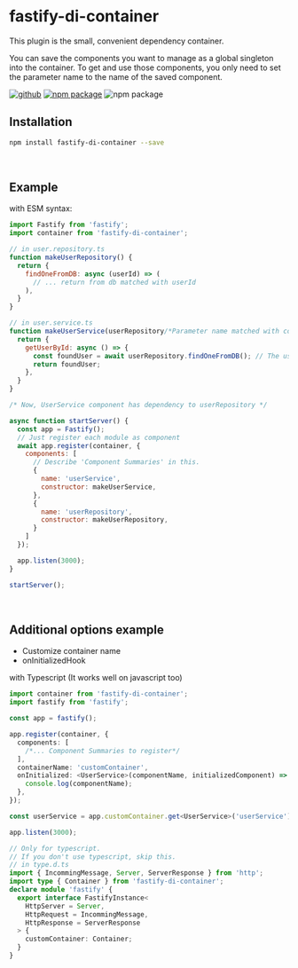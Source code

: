 # fastify-di-container

This plugin is the small, convenient dependency container.

You can save the components you want to manage as a global singleton into the container.
To get and use those components, you only need to set the parameter name to the name of the saved component.

[![github](https://img.shields.io/github/last-commit/jinkyuhan/fastify-di-container)](https://github.com/jinkyuhan/fastify-di-container)
[![npm package](https://img.shields.io/npm/v/fastify-di-container)](https://www.npmjs.com/package/fastify-di-container)
![npm package](https://img.shields.io/bundlephobia/min/fastify-di-container)

## Installation

```bash
npm install fastify-di-container --save
```
</br>

## Example

with ESM syntax:

```javascript
import Fastify from 'fastify';
import container from 'fastify-di-container';

// in user.repository.ts
function makeUserRepository() {
  return {
    findOneFromDB: async (userId) => (
      // ... return from db matched with userId
    ),
  }
}

// in user.service.ts
function makeUserService(userRepository/*Parameter name matched with component name*/) {
  return {
    getUserById: async () => {
      const foundUser = await userRepository.findOneFromDB(); // The userRepository is automatically injected 
      return foundUser;
    },
  }
}

/* Now, UserService component has dependency to userRepository */

async function startServer() {
  const app = Fastify();
  // Just register each module as component
  await app.register(container, {
    components: [
      // Describe 'Component Summaries' in this.
      {
        name: 'userService',
        constructor: makeUserService,
      },
      {
        name: 'userRepository',
        constructor: makeUserRepository,
      }
    ]
  });

  app.listen(3000);
}

startServer();
```
</br>

## Additional options example

- Customize container name
- onInitializedHook

with Typescript (It works well on javascript too)

```typescript
import container from 'fastify-di-container';
import fastify from 'fastify';

const app = fastify();

app.register(container, {
  components: [
    /*... Component Summaries to register*/
  ],
  containerName: 'customContainer',
  onInitialized: <UserService>(componentName, initializedComponent) => {
    console.log(componentName);
  },
});

const userService = app.customContainer.get<UserService>('userService');

app.listen(3000);

// Only for typescript.
// If you don't use typescript, skip this.
// in type.d.ts
import { IncommingMessage, Server, ServerResponse } from 'http';
import type { Container } from 'fastify-di-container';
declare module 'fastify' {
  export interface FastifyInstance<
    HttpServer = Server,
    HttpRequest = IncommingMessage,
    HttpResponse = ServerResponse
  > {
    customContainer: Container;
  }
}
```
